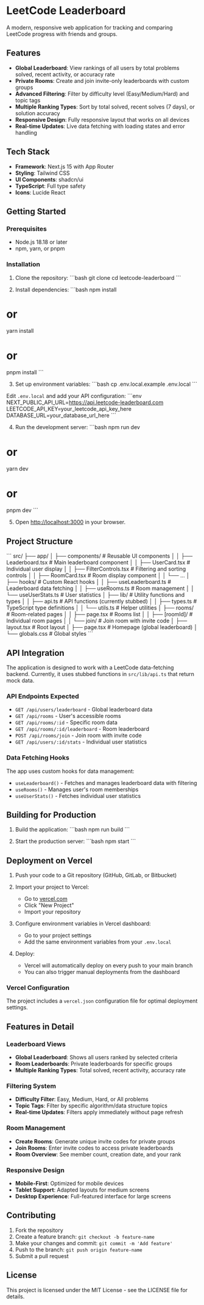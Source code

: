 # LeetCode Leaderboard

A modern, responsive web application for tracking and comparing LeetCode progress with friends and groups.

## Features

- **Global Leaderboard**: View rankings of all users by total problems solved, recent activity, or accuracy rate
- **Private Rooms**: Create and join invite-only leaderboards with custom groups
- **Advanced Filtering**: Filter by difficulty level (Easy/Medium/Hard) and topic tags
- **Multiple Ranking Types**: Sort by total solved, recent solves (7 days), or solution accuracy
- **Responsive Design**: Fully responsive layout that works on all devices
- **Real-time Updates**: Live data fetching with loading states and error handling

## Tech Stack

- **Framework**: Next.js 15 with App Router
- **Styling**: Tailwind CSS
- **UI Components**: shadcn/ui
- **TypeScript**: Full type safety
- **Icons**: Lucide React

## Getting Started

### Prerequisites

- Node.js 18.18 or later
- npm, yarn, or pnpm

### Installation

1. Clone the repository:
\`\`\`bash
git clone <repository-url>
cd leetcode-leaderboard
\`\`\`

2. Install dependencies:
\`\`\`bash
npm install
# or
yarn install
# or
pnpm install
\`\`\`

3. Set up environment variables:
\`\`\`bash
cp .env.local.example .env.local
\`\`\`

Edit `.env.local` and add your API configuration:
\`\`\`env
NEXT_PUBLIC_API_URL=https://api.leetcode-leaderboard.com
LEETCODE_API_KEY=your_leetcode_api_key_here
DATABASE_URL=your_database_url_here
\`\`\`

4. Run the development server:
\`\`\`bash
npm run dev
# or
yarn dev
# or
pnpm dev
\`\`\`

5. Open [http://localhost:3000](http://localhost:3000) in your browser.

## Project Structure

\`\`\`
src/
├── app/
│   ├── components/          # Reusable UI components
│   │   ├── Leaderboard.tsx  # Main leaderboard component
│   │   ├── UserCard.tsx     # Individual user display
│   │   ├── FilterControls.tsx # Filtering and sorting controls
│   │   ├── RoomCard.tsx     # Room display component
│   │   └── ...
│   ├── hooks/               # Custom React hooks
│   │   ├── useLeaderboard.ts # Leaderboard data fetching
│   │   ├── useRooms.ts      # Room management
│   │   └── useUserStats.ts  # User statistics
│   ├── lib/                 # Utility functions and types
│   │   ├── api.ts           # API functions (currently stubbed)
│   │   ├── types.ts         # TypeScript type definitions
│   │   └── utils.ts         # Helper utilities
│   ├── rooms/               # Room-related pages
│   │   ├── page.tsx         # Rooms list
│   │   ├── [roomId]/        # Individual room pages
│   │   └── join/            # Join room with invite code
│   ├── layout.tsx           # Root layout
│   ├── page.tsx             # Homepage (global leaderboard)
│   └── globals.css          # Global styles
\`\`\`

## API Integration

The application is designed to work with a LeetCode data-fetching backend. Currently, it uses stubbed functions in `src/lib/api.ts` that return mock data.

### API Endpoints Expected

- `GET /api/users/leaderboard` - Global leaderboard data
- `GET /api/rooms` - User's accessible rooms
- `GET /api/rooms/:id` - Specific room data
- `GET /api/rooms/:id/leaderboard` - Room leaderboard
- `POST /api/rooms/join` - Join room with invite code
- `GET /api/users/:id/stats` - Individual user statistics

### Data Fetching Hooks

The app uses custom hooks for data management:

- `useLeaderboard()` - Fetches and manages leaderboard data with filtering
- `useRooms()` - Manages user's room memberships
- `useUserStats()` - Fetches individual user statistics

## Building for Production

1. Build the application:
\`\`\`bash
npm run build
\`\`\`

2. Start the production server:
\`\`\`bash
npm start
\`\`\`

## Deployment on Vercel

1. Push your code to a Git repository (GitHub, GitLab, or Bitbucket)

2. Import your project to Vercel:
   - Go to [vercel.com](https://vercel.com)
   - Click "New Project"
   - Import your repository

3. Configure environment variables in Vercel dashboard:
   - Go to your project settings
   - Add the same environment variables from your `.env.local`

4. Deploy:
   - Vercel will automatically deploy on every push to your main branch
   - You can also trigger manual deployments from the dashboard

### Vercel Configuration

The project includes a `vercel.json` configuration file for optimal deployment settings.

## Features in Detail

### Leaderboard Views

- **Global Leaderboard**: Shows all users ranked by selected criteria
- **Room Leaderboards**: Private leaderboards for specific groups
- **Multiple Ranking Types**: Total solved, recent activity, accuracy rate

### Filtering System

- **Difficulty Filter**: Easy, Medium, Hard, or All problems
- **Topic Tags**: Filter by specific algorithm/data structure topics
- **Real-time Updates**: Filters apply immediately without page refresh

### Room Management

- **Create Rooms**: Generate unique invite codes for private groups
- **Join Rooms**: Enter invite codes to access private leaderboards
- **Room Overview**: See member count, creation date, and your rank

### Responsive Design

- **Mobile-First**: Optimized for mobile devices
- **Tablet Support**: Adapted layouts for medium screens
- **Desktop Experience**: Full-featured interface for large screens

## Contributing

1. Fork the repository
2. Create a feature branch: `git checkout -b feature-name`
3. Make your changes and commit: `git commit -m 'Add feature'`
4. Push to the branch: `git push origin feature-name`
5. Submit a pull request

## License

This project is licensed under the MIT License - see the LICENSE file for details.
